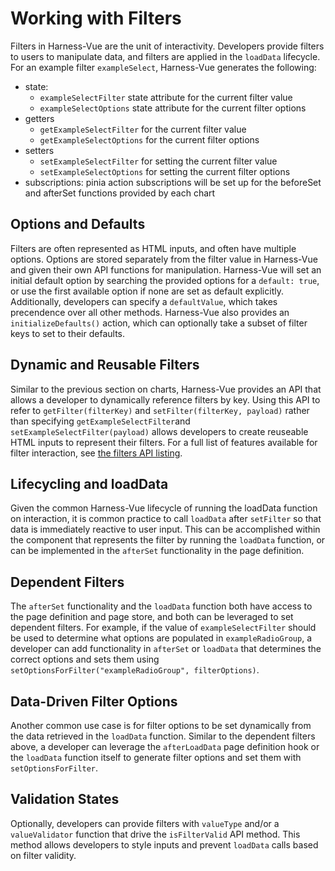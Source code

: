 # Working with Filters

Filters in Harness-Vue are the unit of interactivity. Developers provide filters to users to manipulate data, and filters are applied in the `loadData` lifecycle. For an example filter `exampleSelect`, Harness-Vue generates the following:

* state:
    * `exampleSelectFilter` state attribute for the current filter value
    * `exampleSelectOptions` state attribute for the current filter options
* getters
    * `getExampleSelectFilter` for the current filter value
    * `getExampleSelectOptions` for the current filter options
* setters
    * `setExampleSelectFilter` for setting the current filter value
    * `setExampleSelectOptions` for setting the current filter options
* subscriptions: pinia action subscriptions will be set up for the beforeSet and afterSet functions provided by each chart

## Options and Defaults
Filters are often represented as HTML inputs, and often have multiple options. Options are stored separately from the filter value in Harness-Vue and given their own API functions for manipulation. Harness-Vue will set an initial default option by searching the provided options for a `default: true`, or use the first available option if none are set as default explicitly. Additionally, developers can specify a `defaultValue`, which takes precendence over all other methods. Harness-Vue also provides an `initializeDefaults()` action, which can optionally take a subset of filter keys to set to their defaults.

## Dynamic and Reusable Filters
Similar to the previous section on charts, Harness-Vue provides an API that allows a developer to dynamically reference filters by key. Using this API to refer to `getFilter(filterKey)` and `setFilter(filterKey, payload)` rather than specifying `getExampleSelectFilter`and `setExampleSelectFilter(payload)` allows developers to create reuseable HTML inputs to represent their filters. For a full list of features available for filter interaction, see [the filters API listing](/api/filters).


## Lifecycling and loadData
Given the common Harness-Vue lifecycle of running the loadData function on interaction, it is common practice to call `loadData` after `setFilter` so that data is immediately reactive to user input. This can be accomplished within the component that represents the filter by running the `loadData` function, or can be implemented in the `afterSet` functionality in the page definition.

## Dependent Filters
The `afterSet` functionality and the `loadData` function both have access to the page definition and page store, and both can be leveraged to set dependent filters. For example, if the value of `exampleSelectFilter` should be used to determine what options are populated in `exampleRadioGroup`, a developer can add functionality in `afterSet` or `loadData` that determines the correct options and sets them using `setOptionsForFilter("exampleRadioGroup", filterOptions)`.

## Data-Driven Filter Options
Another common use case is for filter options to be set dynamically from the data retrieved in the `loadData` function. Similar to the dependent filters above, a developer can leverage the `afterLoadData` page definition hook or the `loadData` function itself to generate filter options and set them with `setOptionsForFilter`.

## Validation States
Optionally, developers can provide filters with `valueType` and/or a `valueValidator` function that drive the `isFilterValid` API method. This method allows developers to style inputs and prevent `loadData` calls based on filter validity.